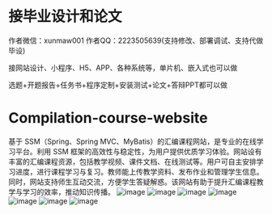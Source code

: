 # 接毕业设计和论文
作者微信：xunmaw001  作者QQ：2223505639(支持修改、部署调试、支持代做毕设)

接网站设计、小程序、H5、APP、各种系统等，单片机、嵌入式也可以做

选题+开题报告+任务书+程序定制+安装测试+论文+答辩PPT都可以做
# Compilation-course-website
基于 SSM（Spring、Spring MVC、MyBatis）的汇编课程网站，是专业的在线学习平台。利用 SSM 框架的高效性与稳定性，为用户提供优质学习体验。网站设有丰富的汇编课程资源，包括教学视频、课件文档、在线测试等。用户可自主安排学习进度，进行课程学习与复习。教师能上传教学资料、发布作业和管理学生信息。同时，网站支持师生互动交流，方便学生答疑解惑。该网站有助于提升汇编课程教学与学习的效率，推动知识传播。 
![image](https://github.com/user-attachments/assets/16ff788a-6473-4b3e-b784-5dc85491b4c0)
![image](https://github.com/user-attachments/assets/044b6e2b-f208-4f1a-9f36-d00845e9a870)
![image](https://github.com/user-attachments/assets/3c9d0753-858e-45a1-83c9-c393da910ec7)
![image](https://github.com/user-attachments/assets/bb1eac99-8623-4b44-ac69-43546d41f6ea)
![image](https://github.com/user-attachments/assets/6c97f649-5ff7-4809-b83a-5997578652b7)
![image](https://github.com/user-attachments/assets/9b3ebe9c-ab8d-482c-b228-87fca6b732ec)
![image](https://github.com/user-attachments/assets/ac8f59a7-c47e-4008-b6cc-d99e9f3fa836)
